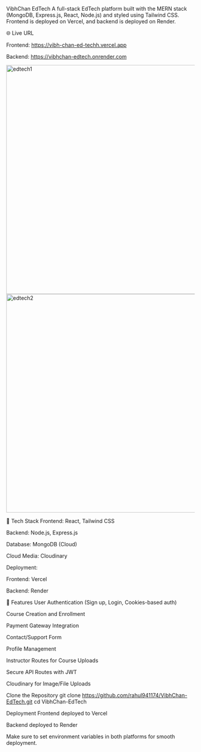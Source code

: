 VibhChan EdTech
A full-stack EdTech platform built with the MERN stack (MongoDB, Express.js, React, Node.js) and styled using Tailwind CSS.
Frontend is deployed on Vercel, and backend is deployed on Render.

🌐 Live URL

Frontend: https://vibh-chan-ed-techh.vercel.app

Backend: https://vibhchan-edtech.onrender.com


<img width="1356" height="611" alt="edtech1" src="https://github.com/user-attachments/assets/48563263-9217-474d-b816-36f11686e116" />
<img width="1341" height="583" alt="edtech2" src="https://github.com/user-attachments/assets/8652c254-72ed-49ae-b328-5e7858804dc9" />


🚀 Tech Stack
Frontend: React, Tailwind CSS

Backend: Node.js, Express.js

Database: MongoDB (Cloud)

Cloud Media: Cloudinary

Deployment:

Frontend: Vercel

Backend: Render

📁 Features
User Authentication (Sign up, Login, Cookies-based auth)

Course Creation and Enrollment

Payment Gateway Integration

Contact/Support Form

Profile Management

Instructor Routes for Course Uploads

Secure API Routes with JWT

Cloudinary for Image/File Uploads

Clone the Repository
    git clone https://github.com/rahul941174/VibhChan-EdTech.git
    cd VibhChan-EdTech

Deployment
Frontend deployed to Vercel

Backend deployed to Render

Make sure to set environment variables in both platforms for smooth deployment.
